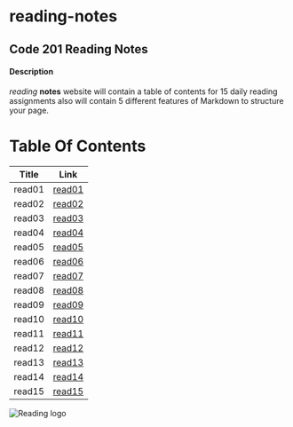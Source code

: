 # reading-notes

## Code 201 Reading Notes

#### Description
 *reading* **notes** website will contain a table of contents for 15 daily reading assignments also will contain  5 different features of Markdown to structure your page.

 # Table Of Contents

 Title | Link
 ----- | ------
 read01 | [read01](https://ahmed199764.github.io/reading-notes/class-01)
 read02 | [read02](https://ahmed199764.github.io/reading-notes/class-02)
 read03 | [read03](https://ahmed199764.github.io/reading-notes/class-03)
 read04 | [read04](https://ahmed199764.github.io/reading-notes/class-04)
 read05 | [read05](https://ahmed199764.github.io/reading-notes/class-05)
 read06 | [read06](https://ahmed199764.github.io/reading-notes/class-06)
 read07 | [read07](https://ahmed199764.github.io/reading-notes/class-07)
 read08 | [read08](https://ahmed199764.github.io/Read08/)
 read09 | [read09](https://ahmed199764.github.io/Read09/)
 read10 | [read10](https://ahmed199764.github.io/Read10/)
 read11 | [read11](https://ahmed199764.github.io/Read11/)
 read12 | [read12](https://ahmed199764.github.io/Read12/)
 read13 | [read13](https://ahmed199764.github.io/Read13/)
 read14 | [read14](https://ahmed199764.github.io/Read14/)
 read15 | [read15](https://ahmed199764.github.io/Read15/)

![Reading logo](https://media.istockphoto.com/vectors/book-reading-logo-and-symbols-template-icons-app-vector-id1059719536)



  



